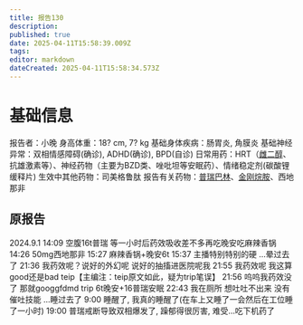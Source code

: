 ```yaml
---
title: 报告130
description: 
published: true
date: 2025-04-11T15:58:39.009Z
tags: 
editor: markdown
dateCreated: 2025-04-11T15:58:34.573Z
---
```


# 基础信息
报告者：小晚
身高体重：18? cm, 7? kg
基础身体疾病：肠胃炎, 角膜炎
基础神经异常：双相情感障碍(确诊), ADHD(确诊), BPD(自诊)
日常用药：HRT（[雌二醇](/E2/)、抗雄激素等）、神经药物（主要为BZD类、唑吡坦等安眠药）、情绪稳定剂(碳酸锂缓释片)
生效中其他药物：司美格鲁肽
报告有关药物：[普瑞巴林](/PR80/)、[金刚烷胺](/ATD/)、西地那非

## 原报告
2024.9.1
14:09 空腹16t普瑞 等一小时后药效吸收差不多再吃晚安吃麻辣香锅
14:26 50mg西地那非
15:27 麻辣香锅+晚安6t
15:37 主播特别特别的硬
...晕过去了
21:36 我药效呢？说好的外幻呢 说好的抽搐进医院呢我
21:55 我药效呢 我这算good还是bad teip【主编注：teip原文如此，疑为trip笔误】
21:56 呜呜我药效没了 那就googgfdmd trip 6t晚安+16普瑞安眠
22:43 我在厕所 想吐吐不出来 没有催吐技能
...睡过去了
9:00 睡醒了, 我真的睡醒了(在车上又睡了一会然后在工位睡了一小时)
19:00 普瑞戒断导致双相爆发了, 躁郁得很厉害, 难受...吃下机药了